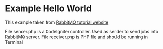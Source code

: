 # Example Hello World
This example taken from [RabbitMQ tutorial website](https://www.rabbitmq.com/tutorials/tutorial-one-php.html)

File sender.php is a CodeIgniter controller. Used as sender to send jobs into RabbitMQ server.
File receiver.php is PHP file and should be running in Terminal
